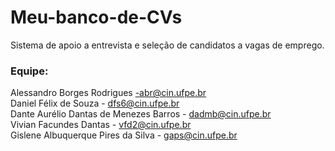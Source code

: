 # Meu-banco-de-CVs

Sistema de apoio a entrevista e seleção de candidatos a vagas de emprego.

<h3> Equipe: </h3>

Alessandro Borges Rodrigues -abr@cin.ufpe.br </br>
Daniel Félix de Souza - dfs6@cin.ufpe.br </br>
Dante Aurélio Dantas de Menezes Barros - dadmb@cin.ufpe.br </br>
Vivian Facundes Dantas - vfd2@cin.ufpe.br </br>
Gislene Albuquerque Pires da Silva - gaps@cin.ufpe.br </br>


